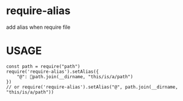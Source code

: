 # require-alias
add alias when require file

# USAGE
```
const path = require("path")
require('require-alias').setAlias({
    "@": path.join(__dirname, "this/is/a/path")
})
// or require('require-alias').setAlias("@", path.join(__dirname, "this/is/a/path"))
```